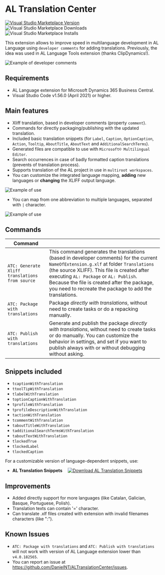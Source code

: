 # AL Translation Center

[![Visual Studio Marketplace Version](https://img.shields.io/vscode-marketplace/v/daniel-nt.al-translation-center.svg?style=flat-square&label=Download%20in%20VS%20Marketplace)](https://marketplace.visualstudio.com/items?itemName=daniel-nt.al-translation-center) ![Visual Studio Marketplace Downloads](https://img.shields.io/visual-studio-marketplace/d/daniel-nt.al-translation-center.svg) ![Visual Studio Marketplace Installs](https://img.shields.io/visual-studio-marketplace/i/daniel-nt.al-translation-center.svg)


This extension allows to improve speed in multilanguage development in AL Language using `developer comments` for adding translations. Previously, the idea was used in AL Language Tools extension (thanks ClipDynamics!).

![Example of developer comments](https://github.com/user-attachments/assets/c77c77ba-8939-43ce-a9ea-ab2c127d2538)

## Requirements
- AL Language extension for Microsoft Dynamics 365 Business Central.
- Visual Studio Code v1.56.0 (April 2021) or higher.

## Main features
- Xliff translation, based in developer comments (property `comment`).
- Commands for directly packaging/publishing with the updated translation.
- Included basic translation snippets (for `Label`, `Caption`, `OptionCaption`, `Action`, `Tooltip`, `AboutTitle`, `AboutText` and `AdditionalSearchTerms`).
- Generated files are compatible to use with `Microsoft© Multilingual Editor`.
- Search occurrences in case of badly formatted caption translations (prevents of translation process).
- Supports translation of the AL project in use in `multiroot workspaces`.
- You can customize the integrated language mapping, **adding** new languages or **changing** the XLIFF output language.

![Example of use](https://github.com/user-attachments/assets/c5a9d53d-b6af-497d-b878-f9a9d81efb81)

- You can map from one abbreviation to multiple languages, separated with `|` character.

![Example of use](https://github.com/user-attachments/assets/a56a5e28-2bad-4371-8776-d1406c9c565e)

## Commands
| Command                                        |                                                                                                                                                                                                                                                                                                                                          |
| ---------------------------------------------- | ---------------------------------------------------------------------------------------------------------------------------------------------------------------------------------------------------------------------------------------------------------------------------------------------------------------------------------------- |
| `ATC: Generate Xliff translations from source` | This command generates the translations (based in developer comments) for the current `NameOfExtension.g.xlf` at folder `Translations` (the source XLIFF). This file is created after executing `AL: Package` or `AL: Publish`. Because the file is created after the package, you need to recreate the package to add the translations. |
| `ATC: Package with translations`               | Package *directly with translations*, without need to create tasks or do a repacking manually.                                                                                                                                                                                                                                           |
| `ATC: Publish with translations`               | Generate and publish the package *directly with translations*, without need to create tasks or do manually. You can customize the behavior in settings, and set if you want to publish always with or without debugging without asking.

## Snippets included
- `tcaptionWithTranslation`  
- `ttoolTipWithTranslation`  
- `tlabelWithTranslation`  
- `toptionCaptionWithTranslation`  
- `tprofileWithTranslation`  
- `tprofileDescriptionWithTranslation`  
- `tactionWithTranslation`  
- `tcommentWithTranslation`  
- `taboutTitleWithTranslation`  
- `tadditionalSearchTermsWithTranslation`  
- `taboutTextWithTranslation`  
- `tlockedTrue`  
- `tlockedLabel` 
- `tlockedCaption`  

For a customizable version of language-dependent snippets, use:

- **AL Translation Snippets** &emsp;[![Download AL Translation Snippets](https://img.shields.io/vscode-marketplace/v/daniel-nt.al-translation-snippets.svg?style=flat-square&label=Download%20AL%20Translation%20Snippets)](https://marketplace.visualstudio.com/items?itemName=daniel-nt.al-translation-snippets)


## Improvements
- Added directly support for more languages (like Catalan, Galician, Basque, Portuguese, Polish).
- Translation texts can contain '=' character.
- Can translate .xlf files created with extension with invalid filenames characters (like ":").

## Known Issues
-  `ATC: Package with translations` and `ATC: Publish with translations` will not work with version of AL Language extension lower than `v4.0.182565`.
- You can report an issue at https://github.com/DanielNT/ALTranslationCenter/issues.
